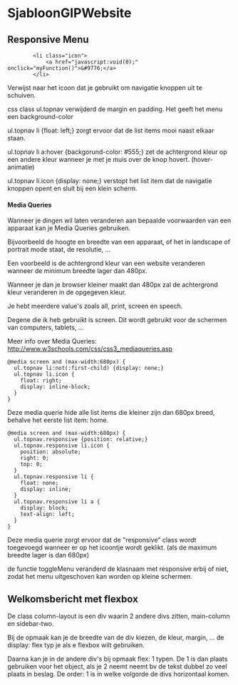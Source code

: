# SjabloonGIPWebsite

## Responsive Menu

```
        <li class="icon">
            <a href="javascript:void(0);" onclick="myFunction()">&#9776;</a>
        </li>
```

Verwijst naar het icoon dat je gebruikt om navigatie knoppen uit te schuiven.

css class ul.topnav verwijderd de margin en padding. Het geeft het menu een background-color

ul.topnav li {float: left;} zorgt ervoor dat de list items mooi naast elkaar staan.

ul.topnav li a:hover {backgorund-color: #555;} zet de achtergrond kleur op een andere kleur wanneer je met je muis over de knop hovert. (hover-animatie)

ul.topnav li.icon {display: none;} verstopt het list item dat de navigatie knoppen opent en sluit bij een klein scherm.

#### Media Queries

Wanneer je dingen wil laten veranderen aan bepaalde voorwaarden van een apparaat kan je Media Queries gebruiken.

Bijvoorbeeld de hoogte en breedte van een apparaat, of het in landscape of portrait mode staat, de resolutie, ...

Een voorbeeld is de achtergrond kleur van een website veranderen wanneer de minimum breedte lager dan 480px.

Wanneer je dan je browser kleiner maakt dan 480px zal de achtergrond kleur veranderen in de opgegeven kleur.

Je hebt meerdere value's zoals all, print, screen en speech.

Degene die ik heb gebruikt is screen. Dit wordt gebruikt voor de schermen van computers, tablets, ...

Meer info over Media Queries: http://www.w3schools.com/css/css3_mediaqueries.asp

```
@media screen and (max-width:680px) {
  ul.topnav li:not(:first-child) {display: none;}
  ul.topnav li.icon {
    float: right;
    display: inline-block;
  }
}
```

Deze media querie hide alle list items die kleiner zijn dan 680px breed, behalve het eerste list item: home.

```
@media screen and (max-width:680px) {
  ul.topnav.responsive {position: relative;}
  ul.topnav.responsive li.icon {
    position: absolute;
    right: 0;
    top: 0;
  }
  ul.topnav.responsive li {
    float: none;
    display: inline;
  }
  ul.topnav.responsive li a {
    display: block;
    text-align: left;
  }
}
```

Deze media querie zorgt ervoor dat de "responsive" class wordt toegevoegd wanneer er op het icoontje wordt geklikt. (als de maximum breedte lager is dan 680px)

de functie toggleMenu veranderd de klasnaam met responsive erbij of niet, zodat het menu uitgeschoven kan worden op kleine schermen.

## Welkomsbericht met flexbox

De class column-layout is een div waarin 2 andere divs zitten, main-column en sidebar-two.

Bij de opmaak kan je de breedte van de div kiezen, de kleur, margin, ... de display: flex typ je als e flexbox wilt gebruiken.

Daarna kan je in de andere div's bij opmaak flex: 1 typen. De 1 is dan plaats gebruiken voor het object, als je 2 neemt neemt bv de tekst dubbel zo veel plaats in beslag. De order: 1 is in welke volgorde de divs horizontaal komen.
